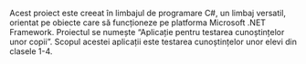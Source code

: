 Acest proiect este creeat în limbajul de programare C#, un limbaj versatil, 
orientat pe obiecte care să funcționeze pe platforma Microsoft .NET Framework.
Proiectul se numește “Aplicație pentru testarea cunoștințelor unor copii”. 
Scopul acestei aplicații este testarea cunoștințelor unor elevi din clasele 1-4.
